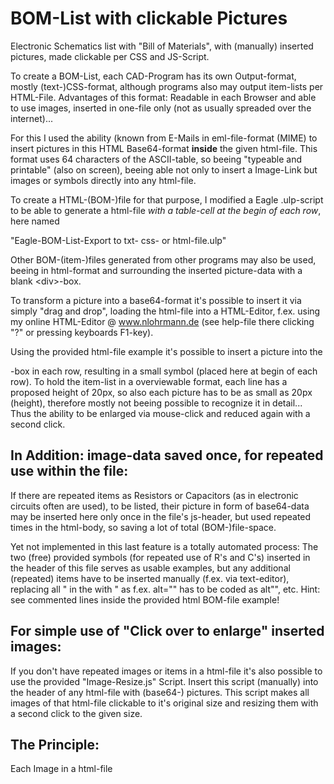 # BOM-List with clickable Pictures
Electronic Schematics list with "Bill of Materials", with (manually) inserted pictures, made clickable
per CSS and JS-Script.

To create a BOM-List, each CAD-Program has its own Output-format, mostly (text-)CSS-format, although
programs also may output item-lists per HTML-File. Advantages of this format: Readable in each Browser
and able to use images, inserted in one-file only (not as usually spreaded over the internet)...

For this I used the ability (known from E-Mails in eml-file-format (MIME) to insert pictures in this
HTML Base64-format **inside** the given html-file. This format uses 64 characters of the ASCII-table,
so beeing "typeable and printable" (also on screen), beeing able not only to insert a Image-Link but
images or symbols directly into any html-file.

To create a HTML-(BOM-)file for that purpose, I modified a Eagle .ulp-script to be able to generate
a html-file *with a table-cell at the begin of each row*, here named

"Eagle-BOM-List-Export to txt- css- or html-file.ulp"

Other BOM-(item-)files generated from other programs may also be used, beeing in html-format and
surrounding the inserted picture-data with a blank &lt;div&gt;-box. 

To transform a picture into a base64-format it's possible to insert it via simply "drag and drop",
loading the html-file into a HTML-Editor, f.ex. using my online HTML-Editor @ www.nlohrmann.de
(see help-file there clicking "?" or pressing keyboards F1-key).

Using the provided html-file example it's possible to insert a picture into the <div>-box in each row,
resulting in a small symbol (placed here at begin of each row).
To hold the item-list in a overviewable format, each line has a proposed height of 20px, so also
each picture has to be as small as 20px (height), therefore mostly not beeing possible to
recognize it in detail...
Thus the ability to be enlarged via mouse-click and reduced again with a second click.

In Addition: image-data saved once, for repeated use within the file:
------------
If there are repeated items as Resistors or Capacitors (as in electronic circuits often are used),
to be listed, their picture in form of base64-data may be inserted here only once in the file's
js-header, but used repeated times in the html-body, so saving a lot of total (BOM-)file-space.

Yet not implemented in this last feature is a totally automated process: The two (free) provided symbols
(for repeated use of R's and C's) inserted in the header of this file serves as usable examples,
but any additional (repeated) items have to be inserted manually (f.ex. via text-editor), replacing
all " in the <image-data> with \" as f.ex. alt="" has to be coded as alt\"\", etc.
Hint: see commented lines inside the provided html BOM-file example!

For simple use of "Click over to enlarge" inserted images:
----------------------------------------------------------
If you don't have repeated images or items in a html-file it's also possible to use the
provided "Image-Resize.js" Script.
Insert this script (manually) into the header of any html-file with (base64-) pictures.
This script makes all images of that html-file clickable to it's original size and resizing
them with a second click to the given size.

The Principle:
--------------
Each Image in a html-file 

